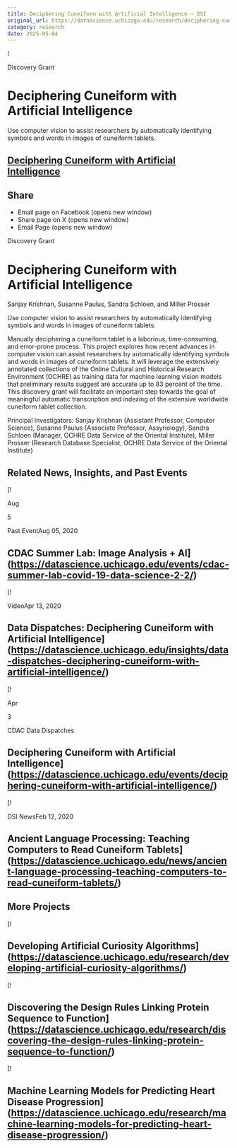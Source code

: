 ```yaml
---
title: Deciphering Cuneiform with Artificial Intelligence – DSI
original_url: https://datascience.uchicago.edu/research/deciphering-cuneiform-with-artificial-intelligence
category: research
date: 2025-05-04
---
```


!

Discovery Grant

# Deciphering Cuneiform with Artificial Intelligence

Use computer vision to assist researchers by automatically identifying symbols and words in images of cuneiform tablets.

## [Deciphering Cuneiform with Artificial Intelligence](https://datascience.uchicago.edu/research/deciphering-cuneiform-with-artificial-intelligence/)

## Share

* Email page on Facebook (opens new window)
* Share page on X (opens new window)
* Email Page (opens new window)

<!-- Table-like structure detected -->

Discovery Grant

# Deciphering Cuneiform with Artificial Intelligence

Sanjay Krishnan, Susanne Paulus, Sandra Schloen, and Miller Prosser

Use computer vision to assist researchers by automatically identifying symbols and words in images of cuneiform tablets.

Manually deciphering a cuneiform tablet is a laborious, time-consuming, and error-prone process. This project explores how recent advances in computer vision can assist researchers by automatically identifying symbols and words in images of cuneiform tablets. It will leverage the extensively annotated collections of the Online Cultural and Historical Research Environment (OCHRE) as training data for machine learning vision models that preliminary results suggest are accurate up to 83 percent of the time. This discovery grant will facilitate an important step towards the goal of meaningful automatic transcription and indexing of the extensive worldwide cuneiform tablet collection.

Principal Investigators: Sanjay Krishnan (Assistant Professor, Computer Science), Susanne Paulus (Associate Professor, Assyriology), Sandra Schloen (Manager, OCHRE Data Service of the Oriental Institute), Miller Prosser (Research Database Specialist, OCHRE Data Service of the Oriental Institute)

## Related News, Insights, and Past Events

<!-- Table-like structure detected -->

[!

Aug

5

Past EventAug 05, 2020

## CDAC Summer Lab: Image Analysis + AI](https://datascience.uchicago.edu/events/cdac-summer-lab-covid-19-data-science-2-2/)
[!

VideoApr 13, 2020

## Data Dispatches: Deciphering Cuneiform with Artificial Intelligence](https://datascience.uchicago.edu/insights/data-dispatches-deciphering-cuneiform-with-artificial-intelligence/)
[!

Apr

3

CDAC Data Dispatches

## Deciphering Cuneiform with Artificial Intelligence](https://datascience.uchicago.edu/events/deciphering-cuneiform-with-artificial-intelligence/)
[!

DSI NewsFeb 12, 2020

## Ancient Language Processing: Teaching Computers to Read Cuneiform Tablets](https://datascience.uchicago.edu/news/ancient-language-processing-teaching-computers-to-read-cuneiform-tablets/)

## More Projects

[! 

## Developing Artificial Curiosity Algorithms](https://datascience.uchicago.edu/research/developing-artificial-curiosity-algorithms/)

[! 

## Discovering the Design Rules Linking Protein Sequence to Function](https://datascience.uchicago.edu/research/discovering-the-design-rules-linking-protein-sequence-to-function/)

[! 

## Machine Learning Models for Predicting Heart Disease Progression](https://datascience.uchicago.edu/research/machine-learning-models-for-predicting-heart-disease-progression/)